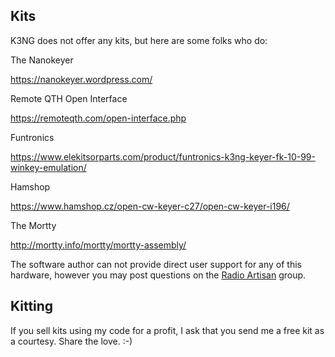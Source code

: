 ## Kits

K3NG does not offer any kits, but here are some folks who do:

The Nanokeyer

https://nanokeyer.wordpress.com/

Remote QTH Open Interface

https://remoteqth.com/open-interface.php

Funtronics

https://www.elekitsorparts.com/product/funtronics-k3ng-keyer-fk-10-99-winkey-emulation/

Hamshop

https://www.hamshop.cz/open-cw-keyer-c27/open-cw-keyer-i196/

The Mortty

http://mortty.info/mortty/mortty-assembly/

The software author can not provide direct user support for any of this hardware, however you may post questions on the [Radio Artisan](https://groups.io/g/radioartisan) group.

## Kitting

If you sell kits using my code for a profit, I ask that you send me a free kit as a courtesy.  Share the love. :-)